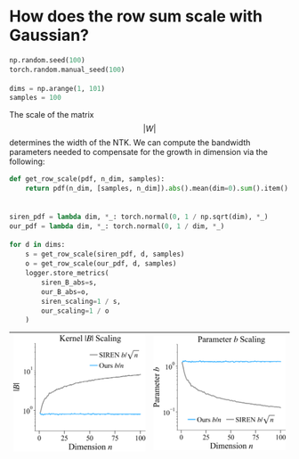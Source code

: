 
# How does the row sum scale with Gaussian?

```python
np.random.seed(100)
torch.random.manual_seed(100)

dims = np.arange(1, 101)
samples = 100
```

The scale of the matrix
$$
\vert W \vert
$$
determines the width of the NTK. We can compute the bandwidth
parameters needed to compensate for the growth in dimension via
the following:

```python
def get_row_scale(pdf, n_dim, samples):
    return pdf(n_dim, [samples, n_dim]).abs().mean(dim=0).sum().item()


siren_pdf = lambda dim, *_: torch.normal(0, 1 / np.sqrt(dim), *_)
our_pdf = lambda dim, *_: torch.normal(0, 1 / dim, *_)

for d in dims:
    s = get_row_scale(siren_pdf, d, samples)
    o = get_row_scale(our_pdf, d, samples)
    logger.store_metrics(
        siren_B_abs=s,
        our_B_abs=o,
        siren_scaling=1 / s,
        our_scaling=1 / o
    )
```
| <img style="align-self:center;" src="gaussian_scaling/row_weight_vs_dim.png" image="None" styles="{'margin': '0.5em'}" width="None" height="None"/> | <img style="align-self:center;" src="gaussian_scaling/parameter_scaling.png" image="None" styles="{'margin': '0.5em'}" width="None" height="None"/> |
|:---------------------------------------------------------------------------------------------------------------------------------------------------:|:---------------------------------------------------------------------------------------------------------------------------------------------------:|
